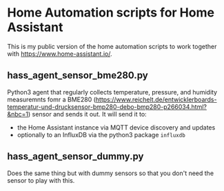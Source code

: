# Home Automation scripts for Home Assistant

This is my public version of the home automation scripts to work together with https://www.home-assistant.io/.

## hass_agent_sensor_bme280.py

Python3 agent that regularly collects temperature, pressure, and humidity measuremnts fomr a BME280 (https://www.reichelt.de/entwicklerboards-temperatur-und-drucksensor-bmp280-debo-bmp280-p266034.html?&nbc=1) sensor and sends it out. It will send it to:
* the Home Assistant instance via MQTT device discovery and updates
* optionally to an InfluxDB via the python3 package `influxdb`

## hass_agent_sensor_dummy.py

Does the same thing but with dummy sensors so that you don't need the sensor to play with this.

